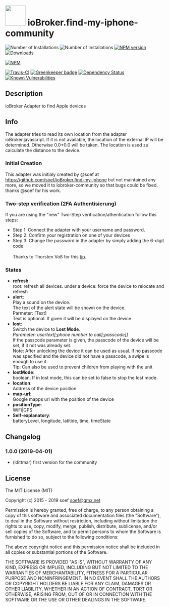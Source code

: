 <h1>
  <img src="https://raw.githubusercontent.com/ldittmar81/ioBroker.find-my-iphone-community/master/admin/find-my-iphone-community.png" width="64"/>
  ioBroker.find-my-iphone-community
</h1>

![Number of Installations](http://iobroker.live/badges/find-my-iphone-community-installed.svg) 
![Number of Installations](http://iobroker.live/badges/find-my-iphone-community-stable.svg)
[![NPM version](http://img.shields.io/npm/v/iobroker.find-my-iphone-community.svg)](https://www.npmjs.com/package/iobroker.find-my-iphone-community)
[![Downloads](https://img.shields.io/npm/dm/iobroker.find-my-iphone-community.svg)](https://www.npmjs.com/package/iobroker.find-my-iphone-community)

[![NPM](https://nodei.co/npm/iobroker.find-my-iphone-community.png?downloads=true)](https://nodei.co/npm/iobroker.find-my-iphone-community/)

[![Travis-CI](http://img.shields.io/travis/iobroker-community-adapters/ioBroker.find-my-iphone-community/master.svg)](https://travis-ci.org/iobroker-community-adapters/ioBroker.find-my-iphone-community)
[![Greenkeeper badge](https://badges.greenkeeper.io/iobroker-community-adapters/ioBroker.find-my-iphone-community.svg)](https://greenkeeper.io/)
[![Dependency Status](https://img.shields.io/david/iobroker-community-adapters/iobroker.find-my-iphone-community.svg)](https://david-dm.org/iobroker-community-adapters/iobroker.find-my-iphone-community)
[![Known Vulnerabilities](https://snyk.io/test/github/iobroker-community-adapters/ioBroker.find-my-iphone-community/badge.svg)](https://snyk.io/test/github/iobroker-community-adapters/ioBroker.find-my-iphone-community)

## Description

ioBroker Adapter to find Apple devices

## Info

The adapter tries to read its own location from the adapter ioBroker.javascript. If it is not available, the location of the external IP will be determined. Otherwise 0.0+0.0 will be taken. The location is used zu calculate the distance to the device.

### Initial Creation
This adapter was initialy created by @soef at https://github.com/soef/ioBroker.find-my-iphone but not maintained any more, so we moved it to iobroker-community so that bugs could be fixed. thanks @soef for his work.

### Two-step verification (2FA Authentisierung)
If you are using the "new" Two-Step verification/athentication follow this steps:
- Step 1: Connect the adapter with your username and password.
- Step 2: Confirm your registration on one of your devices
- Step 3: Change the password in the adapter by simply adding the 6-digit code
<br><br>
Thanks to Thorsten Voß for this [tip](https://github.com/soef/ioBroker.find-my-iphone/issues/3#issuecomment-289200613).

### States
- **refresh**:<br>
  root: refresh all devices.
  under a device: force the device to relocate and refresh
- **alert**:<br>
  Play a sound on the device.<br> The text of the alert state will be shown on the device.<br>
  Parmeter: [Text]<br>
  Text is optional. If given it will be displayed on the device
- **lost**:<br>
  Switch the device to **Lost Mode**.<br>
  *Parameter: usertext[;phone number to call[;passcode]]*<br>
  If the passcode parameter is given, the passcode of the device will be set, if it not was already set.<br>
  Note: After unlocking the device it can be used as usual. If no passcode was specified and the device did not have a passcode, a swipe is enough to use it.<br>
  Tip: Can also be used to prevent children from playing with the unit
- **lostMode**:<br>
  boolean. If in lost mode, this can be set to false to stop the lost mode.
- **location**:<br>
  Address of the device position
- **map-url**:<br>
  Google mapps url with the position of the device
- **positionType**:<br>
  WiFi|GPS 
- **Self-explanatory**:<br>
  batteryLevel, longitude, latitide, time, timeState 

## Changelog

### 1.0.0 (2019-04-01)
* (ldittmar) first version for the community

## License
The MIT License (MIT)

Copyright (c) 2015 - 2019 soef <soef@gmx.net>

Permission is hereby granted, free of charge, to any person obtaining a copy
of this software and associated documentation files (the "Software"), to deal
in the Software without restriction, including without limitation the rights
to use, copy, modify, merge, publish, distribute, sublicense, and/or sell
copies of the Software, and to permit persons to whom the Software is
furnished to do so, subject to the following conditions:

The above copyright notice and this permission notice shall be included in
all copies or substantial portions of the Software.

THE SOFTWARE IS PROVIDED "AS IS", WITHOUT WARRANTY OF ANY KIND, EXPRESS OR
IMPLIED, INCLUDING BUT NOT LIMITED TO THE WARRANTIES OF MERCHANTABILITY,
FITNESS FOR A PARTICULAR PURPOSE AND NONINFRINGEMENT. IN NO EVENT SHALL THE
AUTHORS OR COPYRIGHT HOLDERS BE LIABLE FOR ANY CLAIM, DAMAGES OR OTHER
LIABILITY, WHETHER IN AN ACTION OF CONTRACT, TORT OR OTHERWISE, ARISING FROM,
OUT OF OR IN CONNECTION WITH THE SOFTWARE OR THE USE OR OTHER DEALINGS IN
THE SOFTWARE.
